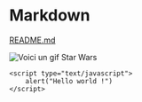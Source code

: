 # Markdown
[README.md](https://github.com/Nymphadorart/exercise-markdown#readme)

![Voici un gif Star Wars](https://media3.giphy.com/media/9E7kUhnT9eDok/giphy.gif?cid=790b7611f64183ea96411e109831b5a7f499fd7943b076ff&rid=giphy.gif&ct=g)

```
<script type="text/javascript">
	alert("Hello world !")
</script>
```
